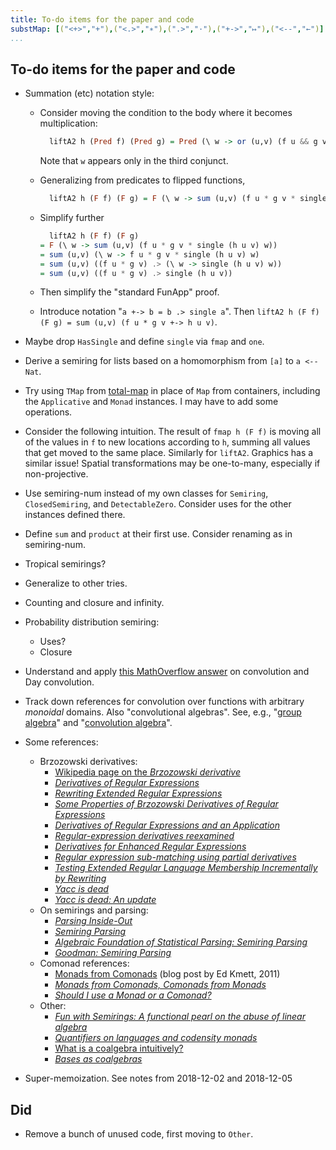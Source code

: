 ```yaml
---
title: To-do items for the paper and code
substMap: [("<+>","+"),("<.>","∗"),(".>","·"),("+->","↦"),("<--","←")]
...
```


## To-do items for the paper and code

*   Summation (etc) notation style:
    *   Consider moving the condition to the body where it becomes multiplication:

        ``` haskell
          liftA2 h (Pred f) (Pred g) = Pred (\ w -> or (u,v) (f u && g v && h u v == w))
        ``` 

        Note that `w` appears only in the third conjunct.
    *   Generalizing from predicates to flipped functions, 

        ``` haskell
          liftA2 h (F f) (F g) = F (\ w -> sum (u,v) (f u * g v * single (h u v) w))
        ```

    *   Simplify further

        ``` haskell
          liftA2 h (F f) (F g)
        = F (\ w -> sum (u,v) (f u * g v * single (h u v) w))
        = sum (u,v) (\ w -> f u * g v * single (h u v) w)
        = sum (u,v) ((f u * g v) .> (\ w -> single (h u v) w))
        = sum (u,v) ((f u * g v) .> single (h u v))
        ```

    *   Then simplify the "standard FunApp" proof.
    *   Introduce notation "`a +-> b = b .> single a`".
        Then `liftA2 h (F f) (F g) = sum (u,v) (f u * g v +-> h u v)`.

*   Maybe drop `HasSingle` and define `single` via `fmap` and `one`.
*   Derive a semiring for lists based on a homomorphism from `[a]` to `a <-- Nat`.
*   Try using `TMap` from [total-map](https://github.com/conal/total-map) in place of `Map` from containers, including the `Applicative` and `Monad` instances.
    I may have to add some operations.
*   Consider the following intuition.
    The result of `fmap h (F f)` is moving all of the values in `f` to new locations according to `h`, summing all values that get moved to the same place.
    Similarly for `liftA2`.
    Graphics has a similar issue!
    Spatial transformations may be one-to-many, especially if non-projective.
*   Use semiring-num instead of my own classes for `Semiring`, `ClosedSemiring`, and `DetectableZero`.
    Consider uses for the other instances defined there.
*   Define `sum` and `product` at their first use.
    Consider renaming as in semiring-num.
*   Tropical semirings?
*   Generalize to other tries.
*   Counting and closure and infinity.
*   Probability distribution semiring:
    *   Uses?
    *   Closure
*   Understand and apply [this MathOverflow answer](https://math.stackexchange.com/a/1651127) on convolution and Day convolution.
*   Track down references for convolution over functions with arbitrary *monoidal* domains.
    Also "convolutional algebras".
    See, e.g., "[group algebra](https://www.encyclopediaofmath.org/index.php/Group_algebra)" and "[convolution algebra](https://ncatlab.org/nlab/show/convolution+algebra)".
*   Some references:
    *   Brzozowski derivatives:
        *   [Wikipedia page on the *Brzozowski derivative*](https://en.wikipedia.org/wiki/Brzozowski_derivative)
        *   [*Derivatives of Regular Expressions*]
        *   [*Rewriting Extended Regular Expressions*]
        *   [*Some Properties of Brzozowski Derivatives of Regular Expressions*]
        *   [*Derivatives of Regular Expressions and an Application*]
        *   [*Regular-expression derivatives reexamined*]
        *   [*Derivatives for Enhanced Regular Expressions*]
        *   [*Regular expression sub-matching using partial derivatives*]
        *   [*Testing Extended Regular Language Membership Incrementally by Rewriting*]
        *   [*Yacc is dead*]
        *   [*Yacc is dead: An update*]
    *   On semirings and parsing:
        *   [*Parsing Inside-Out*]
        *   [*Semiring Parsing*]
        *   [*Algebraic Foundation of Statistical Parsing: Semiring Parsing*]
        *   [*Goodman: Semiring Parsing*]
    *   Comonad references:
        *   [Monads from Comonads](http://comonad.com/reader/2011/monads-from-comonads/) (blog post by Ed Kmett, 2011)
        *   [*Monads from Comonads, Comonads from Monads*]
        *   [*Should I use a Monad or a Comonad?*]
    *   Other:
        *   [*Fun with Semirings: A functional pearl on the abuse of linear algebra*]
        *   [*Quantifiers on languages and codensity monads*]
        *   [What is a coalgebra intuitively?](https://mathoverflow.net/questions/76509/what-is-a-coalgebra-intuitively)
        *   [*Bases as coalgebras*](https://arxiv.org/pdf/1309.0844.pdf)
*   Super-memoization.
    See notes from 2018-12-02 and 2018-12-05

## Did

*   Remove a bunch of unused code, first moving to `Other`.


[*Differentiation of higher-order types*]: http://conal.net/blog/posts/differentiation-of-higher-order-types/ "blog post"

[*Another angle on zippers*]: http://conal.net/blog/posts/another-angle-on-zippers/ "blog post"

[*Derivatives of Regular Expressions*]: http://citeseerx.ist.psu.edu/viewdoc/summary?doi=10.1.1.98.4378 "paper by Janusz Brzozowski (1964"

[*Rewriting Extended Regular Expressions*]: http://citeseerx.ist.psu.edu/viewdoc/summary?doi=10.1.1.54.7335 "paper by by Valentin Antimirov and Peter Mosses (1994)"

[*Some Properties of Brzozowski Derivatives of Regular Expressions*]: https://arxiv.org/abs/1407.5902 "paper by N.Murugesan and O.V.Shanmuga Sundaram (2014)"

[*Derivatives of Regular Expressions and an Application*]: https://www.researchgate.net/publication/221350925_Derivatives_of_Regular_Expressions_and_an_Application "paper by Haiming ChenHaiming ChenSheng and YuSheng Yu (2012)"

[*Regular-expression derivatives reexamined*]: http://www.ccs.neu.edu/home/turon/re-deriv.pdf "paper by Scott Owens, John Reppy, and Aaron Turon (2009)"

[*Derivatives for Enhanced Regular Expressions*]: https://arxiv.org/abs/1605.00817 "paper by Peter Thiemann (2016)"

[*Regular expression sub-matching using partial derivatives*]: http://citeseerx.ist.psu.edu/viewdoc/summary?doi=10.1.1.605.6379 "by Martin Sulzmann, Kenny Zhuo, and Ming Lu (2012)"

[*Testing Extended Regular Language Membership Incrementally by Rewriting*]: https://www.semanticscholar.org/paper/Testing-Extended-Regular-Language-Membership-by-Rosu-Viswanathan/90fdd53e5b29705967c3cc21c050463ded1b514d "paper by Grigore Rosu and Mahesh Viswanathan (2003)"

[*Yacc is dead*]: https://arxiv.org/abs/1010.5023 "paper by Matthew Might and David Darais (2010)"

[*Yacc is dead: An update*]: http://matt.might.net/articles/parsing-with-derivatives/ "blog post by Matt Might ()"

[*DFINITY Technology Overview Series, Consensus System*]: https://arxiv.org/abs/1805.04548 "paper by Timo Hanke, Mahnush Movahedi, and Dominic Williams (2018)"

[*Compiling to categories*]: http://conal.net/papers/compiling-to-categories "paper by Conal Elliott (2017)"

[*The simple essence of automatic differentiation*]: http://conal.net/papers/essence-of-ad "paper by Conal Elliott (2018)"

[*Generic functional parallel algorithms: Scan and FFT*]: http://conal.net/papers/generic-parallel-functional "paper by Conal Elliott (2017)"

[*Parsing Inside-Out*]: https://arxiv.org/abs/cmp-lg/9805007 "doctoral thesis by Joshua Goodman (1998)"

[*Semiring Parsing*]: http://www.aclweb.org/anthology/J99-4004 "Paper by Joshua Goodman (1999)"

[*Algebraic Foundation of Statistical Parsing: Semiring Parsing*]: https://pdfs.semanticscholar.org/7938/c9b56de70eb641d946353b9c0fa255f48b4f.pdf "PhD Depth Examination Report by Yudong Liu (2004)"

[*Goodman: Semiring Parsing*]: https://kevinbinz.com/2014/11/16/goodman-semiring-parsing/ "blog post by Kevin Binz (2014)"

[*Monads from Comonads, Comonads from Monads*]: http://www.cs.ox.ac.uk/ralf.hinze/WG2.8/28/slides/Comonad.pdf "paper by Ralf Hinze (2011?)"

[*Should I use a Monad or a Comonad?*]: https://www.semanticscholar.org/paper/Should-I-use-a-Monad-or-a-Comonad-%3F-Orchard/bec621991dd3e8b1e118fdd0a1d7b5819471a964 "paper by Dominic A. Orchard (2012)"

[`Data.Functor.Day`]: https://hackage.haskell.org/package/kan-extensions/docs/Data-Functor-Day.html "Haskell source module by Edward Kmett (2014--2016)"

[*Comonads and Day Convolution*]: https://blog.functorial.com/posts/2016-08-08-Comonad-And-Day-Convolution.html "blog post by Phil Freeman (2016)"

[*Quantifiers on languages and codensity monads*]: https://arxiv.org/abs/1702.08841 "paper by Mai Gehrke, Daniela Petrisan, and Luca Reggio
(2018)"

[*Towards a Coalgebraic Chomsky Hierarchy*]: https://arxiv.org/abs/1401.5277v3 "paper by Sergey Goncharov, Stefan Milius, Alexandra Silva (2014)"

[*The monads of classical algebra are seldom weakly cartesian*]: https://link.springer.com/article/10.1007/s40062-013-0063-2 "paper by Maria Manuel Clementino, Dirk Hofmann, and George Janelidze (2013)"

[*Fun with Semirings: A functional pearl on the abuse of linear algebra*]: http://stedolan.net/research/semirings.pdf "paper by Stephen Dolan (2013)"
